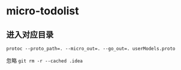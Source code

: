# micro-todolist


## 进入对应目录

`protoc --proto_path=. --micro_out=. --go_out=. userModels.proto
`

忽略
`git rm -r --cached .idea `

